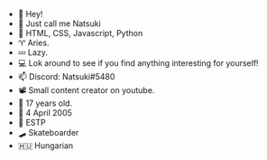 - 👋 Hey! 
- 👤 Just call me Natsuki
- 🌱 HTML, CSS, Javascript, Python
- ♈ Aries.
- 💤 Lazy.
- 💻 Lok around to see if you find anything interesting for yourself!
- 📫 Discord: Natsuki#5480
- 📽️ Small content creator on youtube.
- 👀 17 years old.
- 🎂 4 April 2005 
- 👤 ESTP
- 🛹 Skateboarder 
- 🇭🇺 Hungarian
